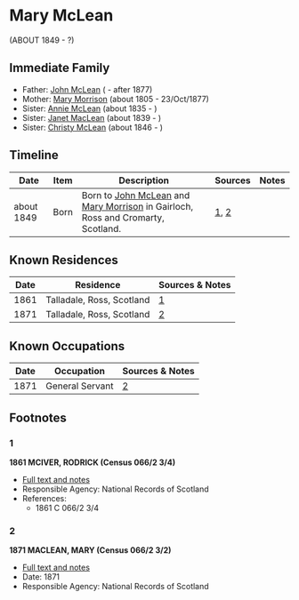 ﻿---
layout: person
subject_key: i45920386
permalink: /people/i45920386
---

# Mary McLean
(ABOUT 1849 - ?)

## Immediate Family

* Father: [John McLean](./@91397610@-john-mclean-b-d1877.md) ( - after 1877)
* Mother: [Mary Morrison](./@18316154@-mary-morrison-b1805-d1877-10-23.md) (about 1805 - 23/Oct/1877)
* Sister: [Annie McLean](./@68658880@-annie-mclean-b1835-d.md) (about 1835 - )
* Sister: [Janet MacLean](./@4850940@-janet-maclean-b1839-d.md) (about 1839 - )
* Sister: [Christy McLean](./@62955988@-christy-mclean-b1846-d.md) (about 1846 - )

## Timeline

Date | Item | Description | Sources | Notes
---|---|---|---|---
about 1849 | Born | Born to [John McLean](./@91397610@-john-mclean-b-d1877.md) and [Mary Morrison](./@18316154@-mary-morrison-b1805-d1877-10-23.md) in Gairloch, Ross and Cromarty, Scotland. | [1](#1), [2](#2) | 

## Known Residences

Date | Residence | Sources & Notes
---|---|---
1861 | Talladale, Ross, Scotland | [1](#1)
1871 | Talladale, Ross, Scotland | [2](#2)

## Known Occupations

Date | Occupation | Sources & Notes
---|---|---
1871 | General Servant | [2](#2)

## Footnotes

### 1

**1861 MCIVER, RODRICK (Census 066/2 3/4)**

* [Full text and notes](../sources/@91380221@-1861-mciver,-rodrick-census-066-2-3-4-.md)
* Responsible Agency: National Records of Scotland
* References: 
  * 1861 C 066/2 3/4

### 2

**1871 MACLEAN, MARY (Census 066/2 3/2)**

* [Full text and notes](../sources/@94484692@-1871-maclean,-mary-census-066-2-3-2-.md)
* Date: 1871
* Responsible Agency: National Records of Scotland

